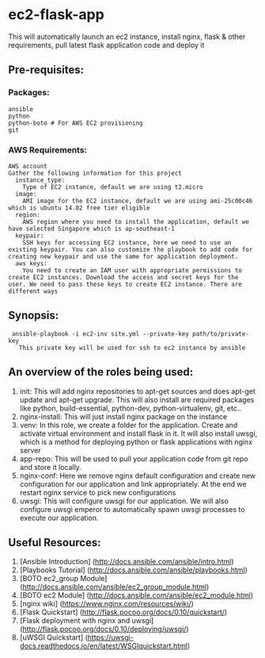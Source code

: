 # ec2-flask-app
This will automatically launch an ec2 instance, install nginx, flask &amp; other requirements, pull latest flask application code and deploy it

## Pre-requisites:
### Packages:
    ansible
    python
    python-boto # For AWS EC2 provisioning
    git
###  AWS Requirements:
    AWS account
    Gather the following information for this project
      instance_type:
        Type of EC2 instance, default we are using t2.micro
      image:
        AMI image for the EC2 instance, default we are using ami-25c00c46 which is ubuntu 14.02 free tier eligible
      region:
        AWS region where you need to install the application, default we have selected Singapore which is ap-southeast-1
      keypair:
        SSH keys for accessing EC2 instance, here we need to use an existing keypair. You can also customize the playbook to add code for creating new keypair and use the same for application deployment.
      aws keys:
        You need to create an IAM user with appropriate permissions to create EC2 instances. Download the access and secret keys for the user. We need to pass these keys to create EC2 instance. There are different ways 
## Synopsis:
     ansible-playbook -i ec2-inv site.yml --private-key path/to/private-key
       This private key will be used for ssh to ec2 instance by ansible
## An overview of the roles being used:
   1. init:
      This will add nginx repositories to apt-get sources and does apt-get update
      and apt-get upgrade. This will also install are required packages like python,
      build-essential, python-dev, python-virtualenv, git, etc..
   2. nginx-install:
      This will just install nginx package on the instance
   3. venv:
      In this role, we create a folder for the application. Create and activate
      virtual environment and install flask in it. It will also install uwsgi, which
      is a method for deploying python or flask applications with nginx server
   4. app-repo:
      This will be used to pull your application code from git repo and store
      it locally.
   5. nginx-conf:
      Here we remove nginx default configuration and create new configuration
      for our application and link appropriately. At the end we restart nginx
      service to pick new configurations
   6. uwsgi:
      This will configure uwsgi for our application. We will also configure uwsgi
      emperor to automatically spawn uwsgi processes to execute our application.

## Useful Resources:
1. [Ansible Introduction] (http://docs.ansible.com/ansible/intro.html)
2. [Playbooks Tutorial] (http://docs.ansible.com/ansible/playbooks.html)
3. [BOTO ec2_group Module] (http://docs.ansible.com/ansible/ec2_group_module.html)
4. [BOTO ec2 Module] (http://docs.ansible.com/ansible/ec2_module.html)
5. [nginx wiki] (https://www.nginx.com/resources/wiki/)
6. [Flask Quickstart] (http://flask.pocoo.org/docs/0.10/quickstart/)
7. [Flask deployment with nginx and uwsgi] (http://flask.pocoo.org/docs/0.10/deploying/uwsgi/)
8. [uWSGI Quickstart] (https://uwsgi-docs.readthedocs.io/en/latest/WSGIquickstart.html)

